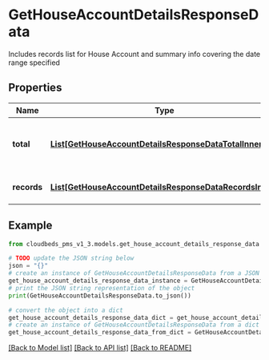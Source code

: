 # GetHouseAccountDetailsResponseData

Includes records list for House Account and summary info covering the date range specified

## Properties

Name | Type | Description | Notes
------------ | ------------- | ------------- | -------------
**total** | [**List[GetHouseAccountDetailsResponseDataTotalInner]**](GetHouseAccountDetailsResponseDataTotalInner.md) | Section with summary records info | [optional] 
**records** | [**List[GetHouseAccountDetailsResponseDataRecordsInner]**](GetHouseAccountDetailsResponseDataRecordsInner.md) | Section with records list | [optional] 

## Example

```python
from cloudbeds_pms_v1_3.models.get_house_account_details_response_data import GetHouseAccountDetailsResponseData

# TODO update the JSON string below
json = "{}"
# create an instance of GetHouseAccountDetailsResponseData from a JSON string
get_house_account_details_response_data_instance = GetHouseAccountDetailsResponseData.from_json(json)
# print the JSON string representation of the object
print(GetHouseAccountDetailsResponseData.to_json())

# convert the object into a dict
get_house_account_details_response_data_dict = get_house_account_details_response_data_instance.to_dict()
# create an instance of GetHouseAccountDetailsResponseData from a dict
get_house_account_details_response_data_from_dict = GetHouseAccountDetailsResponseData.from_dict(get_house_account_details_response_data_dict)
```
[[Back to Model list]](../README.md#documentation-for-models) [[Back to API list]](../README.md#documentation-for-api-endpoints) [[Back to README]](../README.md)


